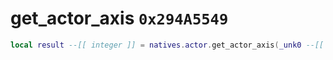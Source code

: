 # get_actor_axis `0x294A5549`

```lua
local result --[[ integer ]] = natives.actor.get_actor_axis(_unk0 --[[ integer ]], _unk1 --[[ integer ]], _unk2 --[[ integer ]])
```
